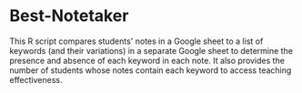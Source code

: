 # Best-Notetaker
This R script compares students' notes in a Google sheet to a list of keywords (and their variations) in a separate Google sheet to determine the presence and absence of each keyword in each note. It also provides the number of students whose notes contain each keyword to access teaching effectiveness.
